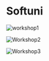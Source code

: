 # Softuni

![workshop1](https://user-images.githubusercontent.com/106478447/187075301-d5163c16-b4ac-43c9-a8af-c59375ec4b31.PNG)

![Workshop2](https://user-images.githubusercontent.com/106478447/187047200-e89f140a-fd48-4852-b799-3369cad6c87e.PNG)

![Workshop3](https://user-images.githubusercontent.com/106478447/187047236-6af2cb13-540e-41f1-91b6-c9abb0fc5a14.PNG)
